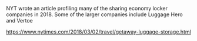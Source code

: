 NYT wrote an article profiling many of the sharing economy locker companies in 2018. Some of the larger companies include Luggage Hero and Vertoe

https://www.nytimes.com/2018/03/02/travel/getaway-luggage-storage.html

